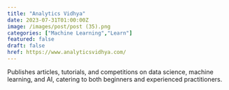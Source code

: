```yaml
---
title: "Analytics Vidhya"
date: 2023-07-31T01:00:00Z
image: /images/post/post (35).png
categories: ["Machine Learning","Learn"]
featured: false
draft: false
href: https://www.analyticsvidhya.com/
---
```

Publishes articles, tutorials, and competitions on data science, machine learning, and AI, catering to both beginners and experienced practitioners.
